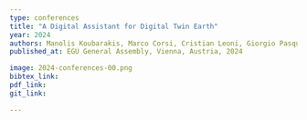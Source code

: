 ```yaml
---
type: conferences
title: "A Digital Assistant for Digital Twin Earth"
year: 2024
authors: Manolis Koubarakis, Marco Corsi, Cristian Leoni, Giorgio Pasquali, Chiara Pratola, Simone Tilia, Sergios-Anestis Kefalidis, Konstantinos Plas, Mariangela Pollali, Myrto Tsokanaridou, Jakob Heinrich Hackstein, Gencer Sümbül, and Begüm Demir
published_at: EGU General Assembly, Vienna, Austria, 2024

image: 2024-conferences-00.png
bibtex_link:
pdf_link: 
git_link:

---
```

